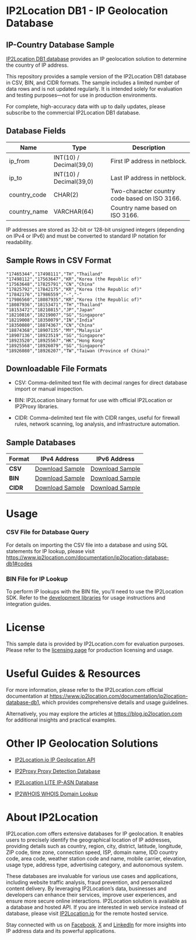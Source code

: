 # IP2Location DB1 - IP Geolocation Database

## IP-Country Database Sample

[IP2Location DB1 database](https://www.ip2location.com/database/db1-ip-country) provides an IP geolocation solution to determine the country of IP address.

This repository provides a sample version of the IP2Location DB1 database in CSV, BIN, and CIDR formats. The sample includes a limited number of data rows and is not updated regularly. It is intended solely for evaluation and testing purposes—not for use in production environments. 

For complete, high-accuracy data with up to daily updates, please subscribe to the commercial IP2Location DB1 database.

## Database Fields

| **Name** | **Type** | **Description** |
| --- | --- | --- |
| ip_from | INT(10)  / Decimal(39,0) | First IP address in netblock. |
| ip_to | INT(10)  / Decimal(39,0) | Last IP address in netblock. |
| country_code | CHAR(2) | Two-character country code based on ISO 3166. |
| country_name | VARCHAR(64) | Country name based on ISO 3166. |

IP addresses are stored as 32-bit or 128-bit unsigned integers (depending on IPv4 or IPv6) and must be converted to standard IP notation for readability.

## Sample Rows in CSV Format
```csv
"17465344","17498111","TH","Thailand"
"17498112","17563647","KR","Korea (the Republic of)"
"17563648","17825791","CN","China"
"17825792","17842175","KR","Korea (the Republic of)"
"17842176","17986559","-","-"
"17986560","18087935","KR","Korea (the Republic of)"
"18087936","18153471","TH","Thailand"
"18153472","18210815","JP","Japan"
"18210816","18219007","SG","Singapore"
"18219008","18350079","IN","India"
"18350080","18874367","CN","China"
"18874368","18907135","MY","Malaysia"
"18907136","18923519","SG","Singapore"
"18923520","18925567","HK","Hong Kong"
"18925568","18926079","SG","Singapore"
"18926080","18926207","TW","Taiwan (Province of China)"
```

## Downloadable File Formats

- CSV: Comma-delimited text file with decimal ranges for direct database import or manual inspection.

- BIN: IP2Location binary format for use with official IP2Location or IP2Proxy libraries.

- CIDR: Comma-delimited text file with CIDR ranges, useful for firewall rules, network scanning, log analysis, and infrastructure automation.

## Sample Databases

| Format       | IPv4 Address                                                                                                         | IPv6 Address                                                                                                         |
|--------------|---------------------------------------------------------------------------------------------------------------------|---------------------------------------------------------------------------------------------------------------------|
| **CSV**      | [Download Sample](https://github.com/ip2location/sample-databases/tree/main/IP2Location/DB1/ip2location-db1-sample.ipv4.csv) | [Download Sample](https://github.com/ip2location/sample-databases/tree/main/IP2Location/DB1/ip2location-db1-sample.ipv6.csv) |
| **BIN**      | [Download Sample](https://github.com/ip2location/sample-databases/tree/main/IP2Location/DB1/ip2location-db1-sample.ipv4.bin) | [Download Sample](https://github.com/ip2location/sample-databases/tree/main/IP2Location/DB1/ip2location-db1-sample.ipv6.bin) |
| **CIDR**     | [Download Sample](https://github.com/ip2location/sample-databases/tree/main/IP2Location/DB1/ip2location-db1-sample.ipv4.cidr.csv) | [Download Sample](https://github.com/ip2location/sample-databases/tree/main/IP2Location/DB1/ip2location-db1-sample.ipv6.cidr.csv) |


# Usage

### CSV File for Database Query

For details on importing the CSV file into a database and using SQL statements for IP lookup, please visit [](https://xxxxx)<https://www.ip2location.com/documentation/ip2location-database-db1#codes>

### BIN File for IP Lookup

To perform IP lookups with the BIN file, you’ll need to use the IP2Location SDK. Refer to the [development libraries](https://www.ip2location.com/development-libraries/) for usage instructions and integration guides.

# License

This sample data is provided by IP2Location.com for evaluation purposes. Please refer to the [licensing page](https://www.ip2location.com/licensing) for production licensing and usage.

# Useful Guides & Resources

For more information, please refer to the IP2Location.com official documentation at <https://www.ip2location.com/documentation/ip2location-database-db1>, which provides comprehensive details and usage guidelines.

Alternatively, you may explore the articles at <https://blog.ip2location.com> for additional insights and practical examples.

# Other IP Geolocation Solutions

- [IP2Location.io IP Geolocation API](https://www.ip2location.io)

- [IP2Proxy Proxy Detection Database](https://www.ip2location.com/database/ip2proxy)

- [IP2Location LITE IP-ASN Database](https://lite.ip2location.com/database-asn)

- [IP2WHOIS WHOIS Domain Lookup](https://www.ip2whois.com/)

# About IP2Location

IP2Location.com offers extensive databases for IP geolocation. It enables users to precisely identify the geographical location of IP addresses, providing details such as country, region, city, district, latitude, longitude, ZIP code, time zone, connection speed, ISP, domain name, IDD country code, area code, weather station code and name, mobile carrier, elevation, usage type, address type, advertising category, and autonomous system.

These databases are invaluable for various use cases and applications, including website traffic analysis, fraud prevention, and personalized content delivery. By leveraging IP2Location’s data, businesses and developers can enhance their services, improve user experiences, and ensure more secure online interactions. IP2Location solution is available as a database and hosted API. If you are interested in web service instead of database, please visit [IP2Location.io](https://www.ip2location.io) for the remote hosted service.

Stay connected with us on [Facebook](https://www.facebook.com/ip2location), [X](https://x.com/ip2location) and [LinkedIn](https://www.linkedin.com/company/ip2location) for more insights into IP address data and its powerful applications.
